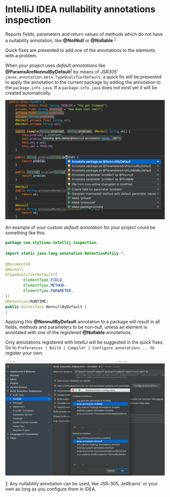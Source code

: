 # IntelliJ IDEA nullability annotations inspection

Reports fields, parameters and return values of methods which do not have a nullability annotation, 
like **@NotNull** or **@Nullable**.<sup>[1](#fn1)</sup>

Quick fixes are presented to add one of the annotations to the elements with a problem.

When your project uses *default annotations* like **@ParamsAreNonnulByDefault**<sup>[1](#fn1)</sup>
by means of JSR305' ```javax.annotation.meta.TypeQualifierDefault```, a quick fix will be presented to apply 
the annotation to the current package by adding the annotation to the ```package-info.java```.
If a ```package-info.java``` does not exist yet it will be created automatically.

![example](example.png)

An example of your custom *default annotation* for your project could be something like this:
```java
package com.stylismo.intellij.inspection;

import static java.lang.annotation.RetentionPolicy.*;

@Documented
@Nonnull
@TypeQualifierDefault({
        ElementType.FIELD,
        ElementType.METHOD,
        ElementType.PARAMETER,
})
@Retention(RUNTIME)
public @interface NonnullByDefault {
}
```

Applying this **@NonnullByDefault** annotation to a package will result in all fields, methods and parameters to be 
non-null, unless an element is annotated with one of the registered **@Nullable** annotations.

Only annotations registered with IntelliJ will be suggested in the quick fixes.
Go to ```Preferences | Build | Compiler | Configure annotations ...``` to register your own.

![example](example-configure-annotations.png)


[1](): 
Any nullability annotation can be used, like JSR-305, JetBrains' or your own as long as you configure them in IDEA.
